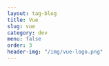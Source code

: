 ```yaml
---
layout: tag-blog
title: Vue
slug: vue
category: dev
menu: false
order: 3
header-img: "/img/vue-logo.png"
---
```

